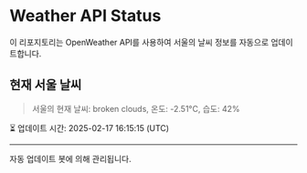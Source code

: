 
# Weather API Status

이 리포지토리는 OpenWeather API를 사용하여 서울의 날씨 정보를 자동으로 업데이트합니다.

## 현재 서울 날씨
> 서울의 현재 날씨: broken clouds, 온도: -2.51°C, 습도: 42%

⏳ 업데이트 시간: 2025-02-17 16:15:15 (UTC)

---
자동 업데이트 봇에 의해 관리됩니다.

